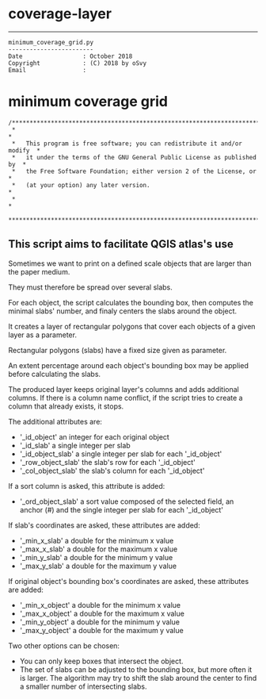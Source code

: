# coverage-layer
***************************************************************************
    minimum_coverage_grid.py
    ------------------------
    Date                 : October 2018
    Copyright            : (C) 2018 by oSvy
    Email                :
 minimum coverage grid
======================

    /***************************************************************************
     *                                                                         *
     *   This program is free software; you can redistribute it and/or modify  *
     *   it under the terms of the GNU General Public License as published by  *
     *   the Free Software Foundation; either version 2 of the License, or     *
     *   (at your option) any later version.                                   *
     *                                                                         *
     ***************************************************************************/

This script aims to facilitate QGIS atlas's use
-----------------------------------------------

Sometimes we want to print on a defined scale objects that are larger than the paper medium.

They must therefore be spread over several slabs.

For each object, the script calculates the bounding box, then computes the minimal slabs' number, and finaly centers the slabs around the object.

It creates a layer of rectangular polygons that cover each objects of a given layer as a parameter.

Rectangular polygons (slabs) have a fixed size given as parameter.

An extent percentage around each object's bounding box may be applied before calculating the slabs.

The produced layer keeps original layer's columns and adds additional columns. If there is a column name conflict, if the script tries to create a column that already exists, it stops.

The additional attributes are:
- '_id_object' an integer for each original object
- '_id_slab' a single integer per slab
- '_id_object_slab' a single integer per slab for each '_id_object'
- '_row_object_slab' the slab's row for each '_id_object'
- '_col_object_slab' the slab's column for each '_id_object'

If a sort column is asked, this attribute is added:
- '_ord_object_slab' a sort value composed of the selected field, an anchor (#) and the single integer per slab for each '_id_object'

If slab's coordinates are asked, these attributes are added:
- '_min_x_slab' a double for the minimum x value
- '_max_x_slab' a double for the maximum x value
- '_min_y_slab' a double for the minimum y value
- '_max_y_slab' a double for the maximum y value

If original object's bounding box's coordinates are asked, these attributes are added:
- '_min_x_object' a double for the minimum x value
- '_max_x_object' a double for the maximum x value
- '_min_y_object' a double for the minimum y value
- '_max_y_object' a double for the maximum y value

Two other options can be chosen:
- You can only keep boxes that intersect the object.
- The set of slabs can be adjusted to the bounding box, but more often it is larger. The algorithm may try to shift the slab around the center to find a smaller number of intersecting slabs.

